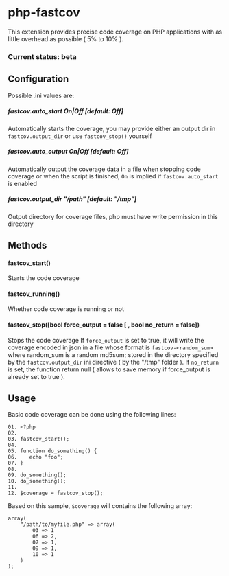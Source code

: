 php-fastcov
===========

This extension provides precise code coverage on PHP applications with as little overhead as possible ( 5% to 10% ).

### Current status: beta

Configuration
-------------

Possible .ini values are:
##### fastcov.auto_start On|Off [default: Off]
Automatically starts the coverage, you may provide either an output dir in `fastcov.output_dir` or use `fastcov_stop()` yourself
##### fastcov.auto_output On|Off [default: Off]
Automatically output the coverage data in a file when stopping code coverage or when the script is finished, `On` is implied if `fastcov.auto_start` is enabled
##### fastcov.output_dir "/path" [default: "/tmp"]
Output directory for coverage files, php must have write permission in this directory

Methods
-------

#### fastcov_start()
Starts the code coverage
#### fastcov_running()
Whether code coverage is running or not
#### fastcov_stop([bool force_output = false [ , bool no_return = false])
Stops the code coverage
If `force_output` is set to true, it will write the coverage encoded in json in a file whose format
is `fastcov-<random_sum>` where random_sum is a random md5sum; stored in the directory specified by the `fastcov.output_dir` ini directive ( by the "/tmp" folder ).
If `no_return` is set, the function return null ( allows to save memory if force_output is already set to true ).

Usage
-----

Basic code coverage can be done using the following lines:

    01. <?php
    02. 
    03. fastcov_start();
    04. 
    05. function do_something() {
    06.    echo "foo";
    07. }
    08. 
    09. do_something();
    10. do_something();
    11. 
    12. $coverage = fastcov_stop();

Based on this sample, `$coverage` will contains the following array:

    array(
        "/path/to/myfile.php" => array(
            03 => 1
            06 => 2,
            07 => 1,
            09 => 1,
            10 => 1
        )
    );
